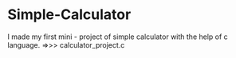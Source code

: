 # Simple-Calculator
I made my first mini - project of simple calculator with the help of c language.
=>>> calculator_project.c
